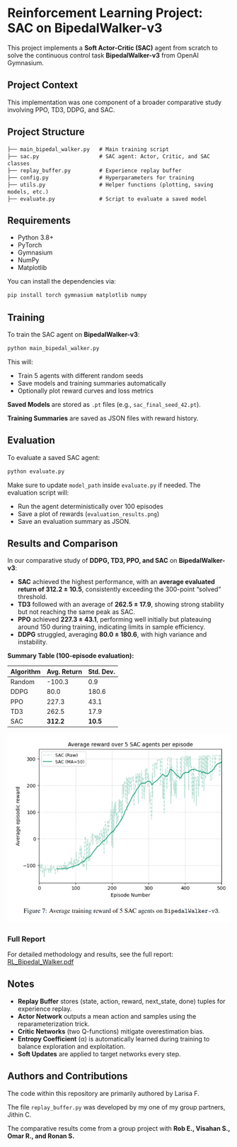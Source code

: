 # Reinforcement Learning Project: SAC on BipedalWalker-v3

This project implements a **Soft Actor-Critic (SAC)** agent from scratch to solve the continuous control task **BipedalWalker-v3** from OpenAI Gymnasium.

## Project Context
This implementation was one component of a broader comparative study involving PPO, TD3, DDPG, and SAC.

## Project Structure

```
├── main_bipedal_walker.py   # Main training script
├── sac.py                   # SAC agent: Actor, Critic, and SAC classes
├── replay_buffer.py         # Experience replay buffer
├── config.py                # Hyperparameters for training
├── utils.py                 # Helper functions (plotting, saving models, etc.)
├── evaluate.py              # Script to evaluate a saved model
```

## Requirements

- Python 3.8+
- PyTorch
- Gymnasium
- NumPy
- Matplotlib

You can install the dependencies via:

```bash
pip install torch gymnasium matplotlib numpy
```

## Training

To train the SAC agent on **BipedalWalker-v3**:

```bash
python main_bipedal_walker.py
```

This will:
- Train 5 agents with different random seeds
- Save models and training summaries automatically
- Optionally plot reward curves and loss metrics

**Saved Models** are stored as `.pt` files (e.g., `sac_final_seed_42.pt`).

**Training Summaries** are saved as JSON files with reward history.

## Evaluation

To evaluate a saved SAC agent:

```bash
python evaluate.py
```

Make sure to update `model_path` inside `evaluate.py` if needed.
The evaluation script will:
- Run the agent deterministically over 100 episodes
- Save a plot of rewards (`evaluation_results.png`)
- Save an evaluation summary as JSON.

## Results and Comparison

In our comparative study of **DDPG, TD3, PPO, and SAC** on **BipedalWalker-v3**:

- **SAC** achieved the highest performance, with an **average evaluated return of 312.2 ± 10.5**, consistently exceeding the 300-point “solved” threshold.  
- **TD3** followed with an average of **262.5 ± 17.9**, showing strong stability but not reaching the same peak as SAC.  
- **PPO** achieved **227.3 ± 43.1**, performing well initially but plateauing around 150 during training, indicating limits in sample efficiency.  
- **DDPG** struggled, averaging **80.0 ± 180.6**, with high variance and instability.  

**Summary Table (100-episode evaluation):**

| Algorithm | Avg. Return | Std. Dev. |
|-----------|-------------|-----------|
| Random    | -100.3      | 0.9       |
| DDPG      | 80.0        | 180.6     |
| PPO       | 227.3       | 43.1      |
| TD3       | 262.5       | 17.9      |
| SAC       | **312.2**   | **10.5**  |

![SAC Training Curve](figures/sac_training_curve.png)  

### Full Report

For detailed methodology and results, see the full report:  
[RL_Bipedal_Walker.pdf](reports/RL_Bipedal_Walker.pdf)


## Notes

- **Replay Buffer** stores (state, action, reward, next_state, done) tuples for experience replay.
- **Actor Network** outputs a mean action and samples using the reparameterization trick.
- **Critic Networks** (two Q-functions) mitigate overestimation bias.
- **Entropy Coefficient** (α) is automatically learned during training to balance exploration and exploitation.
- **Soft Updates** are applied to target networks every step.

## Authors and Contributions

The code within this repository are primarily authored by Larisa F.

The file `replay_buffer.py` was developed by my one of my group partners, Jithin C.

The comparative results come from a group project with **Rob E., Visahan S., Omar R., and Ronan S.**
